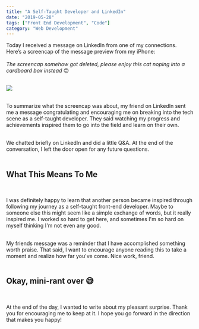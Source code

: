 ```yaml
---
title: "A Self-Taught Developer and LinkedIn"
date: "2019-05-28"
tags: ["Front End Development", "Code"]
category: "Web Development"
---
```


Today I received a message on LinkedIn from one of my connections. Here’s a screencap of the message preview from my iPhone:
<br>
<br>
_The screencap somehow got deleted, please enjoy this cat noping into a cardboard box instead_ 🙃
<br>
<br>

<img src="https://media.giphy.com/media/b9TLVAyi8U6wE/giphy.gif" class="placeholder blog-image-mobile" />
<br>
<br>

To summarize what the screencap was about, my friend on LinkedIn sent me a message congratulating and encouraging me on breaking into the tech scene as a self-taught developer. They said watching my progress and achievements inspired them to go into the field and learn on their own.
<br>
<br>

We chatted briefly on LinkedIn and did a little Q&A. At the end of the conversation, I left the door open for any future questions.
<br>
<br>

<h2>What This Means To Me</h2>
<br>

I was definitely happy to learn that another person became inspired through following my journey as a self-taught front-end developer. Maybe to someone else this might seem like a simple exchange of words, but it really inspired me. I worked so hard to get here, and sometimes I'm so hard on myself thinking I'm not even any good.
<br>
<br>

My friends message was a reminder that I have accomplished something worth praise. That said, I want to encourage anyone reading this to take a moment and realize how far you've come. Nice work, friend.
<br>
<br>

<h2>Okay, mini-rant over 😅</h2>
<br>

At the end of the day, I wanted to write about my pleasant surprise. Thank you for encouraging me to keep at it. I hope you go forward in the direction that makes you happy!
